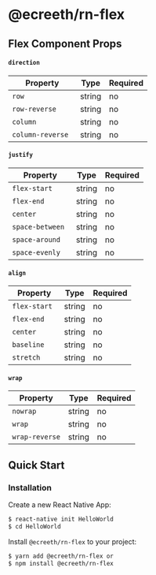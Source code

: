 # @ecreeth/rn-flex

## Flex Component Props
#### `direction`
|  Property   |   Type  | Required |
|------------|--------|---------|
| `row `      | string  |no|
| `row-reverse `      | string  |no|
| `column `      | string  |no|
| `column-reverse `      | string  |no|
#### `justify`
|  Property   |   Type  | Required |
|------------|--------|---------|
| `flex-start `      | string  |no|
| `flex-end `      | string  |no|
| `center `      | string  |no|
| `space-between `      | string  |no|
| `space-around `      | string  |no|
| `space-evenly `      | string  |no|
#### `align`
|  Property   |   Type  | Required |
|------------|--------|---------|
| `flex-start `      | string  |no|
| `flex-end `      | string  |no|
| `center `      | string  |no|
| `baseline `      | string  |no|
| `stretch `      | string  |no|
#### `wrap`
|  Property   |   Type  | Required |
|------------|--------|---------|
| `nowrap`      | string  |no|
| `wrap`      | string  |no|
| `wrap-reverse`      | string  |no|
## Quick Start

### Installation

Create a new React Native App:

```bash
$ react-native init HelloWorld
$ cd HelloWorld
```

Install `@ecreeth/rn-flex` to your project:

```bash
$ yarn add @ecreeth/rn-flex or
$ npm install @ecreeth/rn-flex
```
